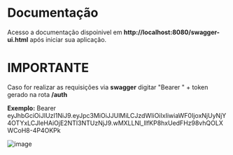 # Documentação
Acesso a documentação dispoinivel em **http://localhost:8080/swagger-ui.html** após iniciar sua aplicação.

# IMPORTANTE

Caso for realizar as requisições via **swagger** digitar "Bearer " + token gerado na rota **/auth**

**Exemplo:** Bearer eyJhbGciOiJIUzI1NiJ9.eyJpc3MiOiJJUlMiLCJzdWIiOiIxIiwiaWF0IjoxNjUyNjY4OTYxLCJleHAiOjE2NTI3NTUzNjJ9.wMXLLNl_lIfKP8hxUedFHz98vhQOLXWCoH8-4P4OKPk


![image](https://user-images.githubusercontent.com/50504220/168513998-631163ae-ff8f-47fb-9fa6-3c2db6733f23.png)




